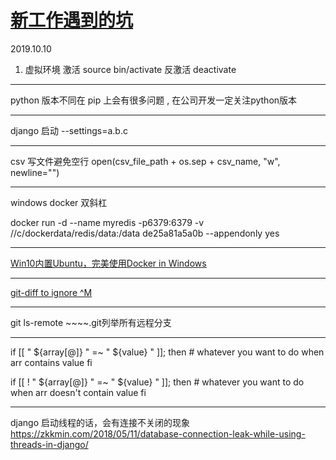 # [新工作遇到的坑](https://github.com/yihong0618/gitblog/issues/62)

2019.10.10
1. 虚拟环境 激活 source bin/activate 反激活 deactivate

---

python 版本不同在 pip 上会有很多问题 , 在公司开发一定关注python版本

---

django  启动 --settings=a.b.c


---

csv 写文件避免空行
 open(csv_file_path + os.sep + csv_name, "w", newline="")

---

windows docker 双斜杠

docker run -d --name myredis -p6379:6379 -v //c/dockerdata/redis/data:/data de25a81a5a0b --appendonly yes




---

[Win10内置Ubuntu，完美使用Docker in Windows](https://www.jianshu.com/p/97d16b68045f)


---

[git-diff to ignore ^M](https://stackoverflow.com/questions/1889559/git-diff-to-ignore-m)

---

git ls-remote ~~~~.git列举所有远程分支

---

if [[ " ${array[@]} " =~ " ${value} " ]]; then
    # whatever you want to do when arr contains value
fi

if [[ ! " ${array[@]} " =~ " ${value} " ]]; then
    # whatever you want to do when arr doesn't contain value
fi

---

django 启动线程的话，会有连接不关闭的现象 
https://zkkmin.com/2018/05/11/database-connection-leak-while-using-threads-in-django/